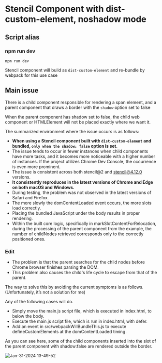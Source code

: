 # Stencil Component with dist-custom-element, noshadow mode

## Script alias

### npm run dev
`npm run dev`

Stencil component will build as `dist-custom-element` and re-bundle by webpack for this use case


## Main issue
There is a child component responsible for rendering a span element, and a parent component that draws a border with the `shadow` option set to false

When the parent component has shadow set to false, the child web component or HTMLElement will not be placed exactly where we want it.

The summarized environment where the issue occurs is as follows:

- **When using a Stencil component built with `dist-custom-element` and bundled, `only when the shadow: false` option is set.**
- The issue tends to occur in fewer instances when child components have more tasks, and it becomes more noticeable with a higher number of instances. If the project utilizes Chrome Dev Console, the occurrence is even more prominent.
- The issue is consistent across both stencil@2 and stencil@4.12.0 versions.
- **It consistently reproduces in the latest versions of Chrome and Edge on both macOS and Windows.**
- During testing, the problem was not observed in the latest versions of Safari and Firefox.
- The more slowly the domContentLoaded event occurs, the more slots load correctly.
- Placing the bundled JavaScript under the body results in proper rendering.
- Within the built core logic, specifically in markSlotContentForRelocation, during the processing of the parent component from the example, the number of childNodes retrieved corresponds only to the correctly positioned ones.

### Edit
- The problem is that the parent searches for the child nodes before Chrome browser finishes parsing the DOM.
- This problem also causes the child's life cycle to escape from that of the parent.

The way to solve this by avoiding the current symptoms is as follows. (Unfortunately, it’s not a solution for me)

Any of the following cases will do.

- Simply move the main.js script file, which is executed in index.html, to below the body.
- Execute the main.js script file, which is run in index.html, with defer.
- Add an event in src/webpackWillBundleThis.js to execute defineCustomElements at the domContentLoaded timing.

As you can see here, some of the child components inserted into the slot of the parent component with shadow:false are rendered outside the border.

![Jan-31-2024 13-49-52](https://github.com/masungmin-dev/stencil-with-dist-custom-element/assets/24363683/848f0a63-6af7-4a1d-b293-ee8424754dcb)


